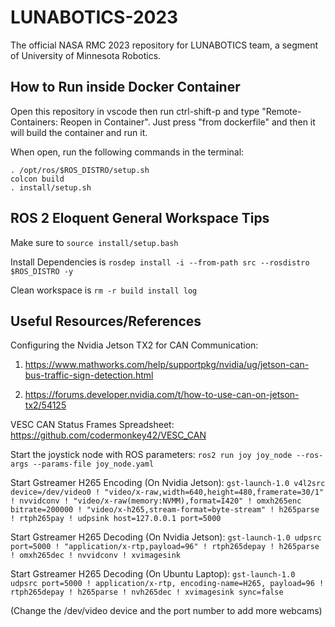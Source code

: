 # LUNABOTICS-2023

The official NASA RMC 2023 repository for LUNABOTICS team, a segment of University of Minnesota Robotics.

## How to Run inside Docker Container

Open this repository in vscode then run ctrl-shift-p and type "Remote-Containers: Reopen in Container".
Just press "from dockerfile" and then it will build the container and run it.

When open, run the following commands in the terminal:

```
. /opt/ros/$ROS_DISTRO/setup.sh
colcon build
. install/setup.sh
```

## ROS 2 Eloquent General Workspace Tips

Make sure to `source install/setup.bash`

Install Dependencies is `rosdep install -i --from-path src --rosdistro $ROS_DISTRO -y`

Clean workspace is `rm -r build install log`

## Useful Resources/References

Configuring the Nvidia Jetson TX2 for CAN Communication: 

1) https://www.mathworks.com/help/supportpkg/nvidia/ug/jetson-can-bus-traffic-sign-detection.html

2) https://forums.developer.nvidia.com/t/how-to-use-can-on-jetson-tx2/54125

VESC CAN Status Frames Spreadsheet: https://github.com/codermonkey42/VESC_CAN

Start the joystick node with ROS parameters: `ros2 run joy joy_node --ros-args --params-file joy_node.yaml`

Start Gstreamer H265 Encoding (On Nvidia Jetson): `gst-launch-1.0 v4l2src device=/dev/video0 ! "video/x-raw,width=640,height=480,framerate=30/1" ! nvvidconv ! "video/x-raw(memory:NVMM),format=I420" ! omxh265enc bitrate=200000 ! "video/x-h265,stream-format=byte-stream" ! h265parse ! rtph265pay ! udpsink host=127.0.0.1 port=5000`

Start Gstreamer H265 Decoding (On Nvidia Jetson): `gst-launch-1.0 udpsrc port=5000 ! "application/x-rtp,payload=96" ! rtph265depay ! h265parse ! omxh265dec ! nvvidconv ! xvimagesink`

Start Gstreamer H265 Decoding (On Ubuntu Laptop): `gst-launch-1.0 udpsrc port=5000 ! application/x-rtp, encoding-name=H265, payload=96 ! rtph265depay ! h265parse ! nvh265dec ! xvimagesink sync=false`

(Change the /dev/video device and the port number to add more webcams)
